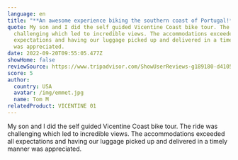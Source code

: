 ```yaml
---
language: en
title: "**An awesome experience biking the southern coast of Portugal!**"
quote: My son and I did the self guided Vicentine Coast bike tour. The ride was
  challenging which led to incredible views. The accommodations exceeded all
  expectations and having our luggage picked up and delivered in a timely manner
  was appreciated.
date: 2022-09-20T09:55:05.477Z
showHome: false
reviewSource: https://www.tripadvisor.com/ShowUserReviews-g189180-d4105907-r870050751-Top_Bike_Tours_Portugal-Porto_Porto_District_Northern_Portugal.html
score: 5
author:
  country: USA
  avatar: /img/emmet.jpg
  name: Tom M
relatedProduct: VICENTINE 01
---
```

My son and I did the self guided Vicentine Coast bike tour. The ride was challenging which led to incredible views. The accommodations exceeded all expectations and having our luggage picked up and delivered in a timely manner was appreciated.